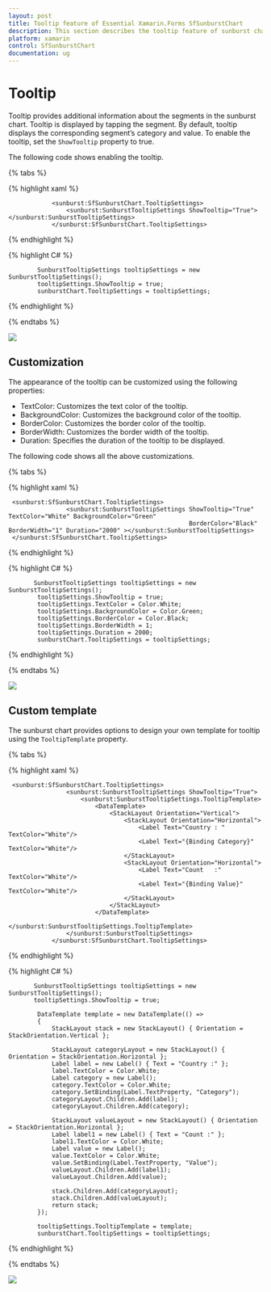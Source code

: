 ```yaml
---
layout: post
title: Tooltip feature of Essential Xamarin.Forms SfSunburstChart
description: This section describes the tooltip feature of sunburst chart.
platform: xamarin
control: SfSunburstChart
documentation: ug
---
```


# Tooltip

Tooltip provides additional information about the segments in the sunburst chart. Tooltip is displayed by tapping the segment. By default, tooltip displays the corresponding segment’s category and value. To enable the tooltip, set the `ShowTooltip` property to true.

The following code shows enabling the tooltip.

{% tabs %} 

{% highlight xaml %}

                <sunburst:SfSunburstChart.TooltipSettings>
                    <sunburst:SunburstTooltipSettings ShowTooltip="True"></sunburst:SunburstTooltipSettings>
                </sunburst:SfSunburstChart.TooltipSettings>

{% endhighlight %}

{% highlight C# %} 

            SunburstTooltipSettings tooltipSettings = new SunburstTooltipSettings();
            tooltipSettings.ShowTooltip = true;
            sunburstChart.TooltipSettings = tooltipSettings;

{% endhighlight %}

{% endtabs %} 

![](Tooltip_images/Tooltip.png)

## Customization

The appearance of the tooltip can be customized using the following properties:

* TextColor: Customizes the text color of the tooltip.
* BackgroundColor: Customizes the background color of the tooltip.
* BorderColor: Customizes the border color of the tooltip.
* BorderWidth: Customizes the border width of the tooltip.
* Duration: Specifies the duration of the tooltip to be displayed.

The following code shows all the above customizations.

{% tabs %} 

{% highlight xaml %}

     <sunburst:SfSunburstChart.TooltipSettings>
                    <sunburst:SunburstTooltipSettings ShowTooltip="True" TextColor="White" BackgroundColor="Green" 
                                                      BorderColor="Black" BorderWidth="1" Duration="2000" ></sunburst:SunburstTooltipSettings>
     </sunburst:SfSunburstChart.TooltipSettings>

{% endhighlight %}

{% highlight C# %} 

           SunburstTooltipSettings tooltipSettings = new SunburstTooltipSettings();
            tooltipSettings.ShowTooltip = true;
            tooltipSettings.TextColor = Color.White;
            tooltipSettings.BackgroundColor = Color.Green;
            tooltipSettings.BorderColor = Color.Black;
            tooltipSettings.BorderWidth = 1;
            tooltipSettings.Duration = 2000;
            sunburstChart.TooltipSettings = tooltipSettings;

{% endhighlight %}

{% endtabs %} 

![](Tooltip_images/Customization.png)

## Custom template

The sunburst chart provides options to design your own template for tooltip using the `TooltipTemplate` property.

{% tabs %} 

{% highlight xaml %}

     <sunburst:SfSunburstChart.TooltipSettings>
                    <sunburst:SunburstTooltipSettings ShowTooltip="True">
                        <sunburst:SunburstTooltipSettings.TooltipTemplate>
                            <DataTemplate>
                                <StackLayout Orientation="Vertical">
                                    <StackLayout Orientation="Horizontal">
                                        <Label Text="Country : " TextColor="White"/>
                                        <Label Text="{Binding Category}" TextColor="White"/>
                                    </StackLayout>
                                    <StackLayout Orientation="Horizontal">
                                        <Label Text="Count   :"  TextColor="White"/>
                                        <Label Text="{Binding Value}" TextColor="White"/>
                                    </StackLayout>
                                </StackLayout>
                            </DataTemplate>
                        </sunburst:SunburstTooltipSettings.TooltipTemplate>
                    </sunburst:SunburstTooltipSettings>
                </sunburst:SfSunburstChart.TooltipSettings>

{% endhighlight %}

{% highlight C# %} 

           SunburstTooltipSettings tooltipSettings = new SunburstTooltipSettings();
           tooltipSettings.ShowTooltip = true;

            DataTemplate template = new DataTemplate(() =>
            {
                StackLayout stack = new StackLayout() { Orientation = StackOrientation.Vertical };

                StackLayout categoryLayout = new StackLayout() { Orientation = StackOrientation.Horizontal };
                Label label = new Label() { Text = "Country :" };
                label.TextColor = Color.White;
                Label category = new Label();
                category.TextColor = Color.White;
                category.SetBinding(Label.TextProperty, "Category");
                categoryLayout.Children.Add(label);
                categoryLayout.Children.Add(category);

                StackLayout valueLayout = new StackLayout() { Orientation = StackOrientation.Horizontal };
                Label label1 = new Label() { Text = "Count :" };
                label1.TextColor = Color.White;
                Label value = new Label();
                value.TextColor = Color.White;
                value.SetBinding(Label.TextProperty, "Value");
                valueLayout.Children.Add(label1);
                valueLayout.Children.Add(value);

                stack.Children.Add(categoryLayout);
                stack.Children.Add(valueLayout);
                return stack;
            });

            tooltipSettings.TooltipTemplate = template;
            sunburstChart.TooltipSettings = tooltipSettings;

{% endhighlight %}

{% endtabs %} 

![](Tooltip_images/Template.png)

